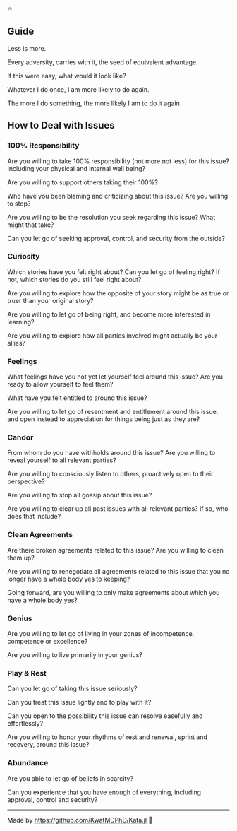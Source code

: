 🔥

## Guide

Less is more.

Every adversity, carries with it, the seed of equivalent advantage.

If this were easy, what would it look like?

Whatever I do once, I am more likely to do again.

The more I do something, the more likely I am to do it again.

## How to Deal with Issues

### 100% Responsibility

Are you willing to take 100% responsibility (not more not less) for this issue? Including your physical and internal well being?

Are you willing to support others taking their 100%?

Who have you been blaming and criticizing about this issue? Are you willing to stop?

Are you willing to be the resolution you seek regarding this issue? What might that take?

Can you let go of seeking approval, control, and security from the outside?

### Curiosity

Which stories have you felt right about? Can you let go of feeling right? If not, which stories do you still feel right about?

Are you willing to explore how the opposite of your story might be as true or truer than your original story?

Are you willing to let go of being right, and become more interested in learning?

Are you willing to explore how all parties involved might actually be your allies?

### Feelings

What feelings have you not yet let yourself feel around this issue? Are you ready to allow yourself to feel them?

What have you felt entitled to around this issue?

Are you willing to let go of resentment and entitlement around this issue, and open instead to appreciation for things being just as they are?

### Candor

From whom do you have withholds around this issue? Are you willing to reveal yourself to all relevant parties?

Are you willing to consciously listen to others, proactively open to their perspective?

Are you willing to stop all gossip about this issue?

Are you willing to clear up all past issues with all relevant parties? If so, who does that include?

### Clean Agreements

Are there broken agreements related to this issue? Are you willing to clean them up?

Are you willing to renegotiate all agreements related to this issue that you no longer have a whole body yes to keeping?

Going forward, are you willing to only make agreements about which you have a whole body yes?

### Genius

Are you willing to let go of living in your zones of incompetence, competence or excellence?

Are you willing to live primarily in your genius?

### Play & Rest

Can you let go of taking this issue seriously?

Can you treat this issue lightly and to play with it?

Can you open to the possibility this issue can resolve easefully and effortlessly?

Are you willing to honor your rhythms of rest and renewal, sprint and recovery, around this issue?

### Abundance

Are you able to let go of beliefs in scarcity?

Can you experience that you have enough of everything, including approval, control and security?

---

Made by https://github.com/KwatMDPhD/Kata.jl 🔴
